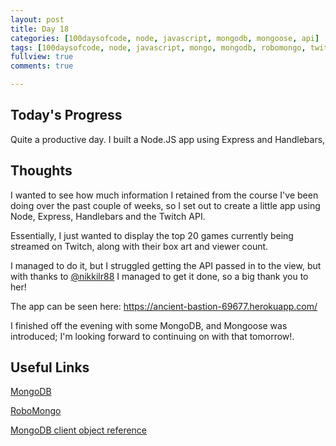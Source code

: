 ```yaml
---
layout: post
title: Day 18
categories: [100daysofcode, node, javascript, mongodb, mongoose, api]
tags: [100daysofcode, node, javascript, mongo, mongodb, robomongo, twitch, api]
fullview: true
comments: true

---
```


## Today's Progress
Quite a productive day.  I built a Node.JS app using Express and Handlebars,

## Thoughts
I wanted to see how much information I retained from the course I've been doing over the past couple of weeks, so I set out to create a little app using Node, Express, Handlebars and the Twitch API.

Essentially, I just wanted to display the top 20 games currently being streamed on Twitch, along with their box art and viewer count.

I managed to do it, but I struggled getting the API passed in to the view, but with thanks to [@nikkilr88](https://twitter.com/nikkilr88) I managed to get it done, so a big thank you to her!

The app can be seen here: https://ancient-bastion-69677.herokuapp.com/

I finished off the evening with some MongoDB, and Mongoose was introduced; I'm looking forward to continuing on with that tomorrow!.


## Useful Links
[MongoDB](https://www.mongodb.com/)

[RoboMongo](https://robomongo.org/)

[MongoDB client object reference](https://stackoverflow.com/questions/47662220/db-collection-is-not-a-function-when-using-mongoclient-v3-0/47662979)
